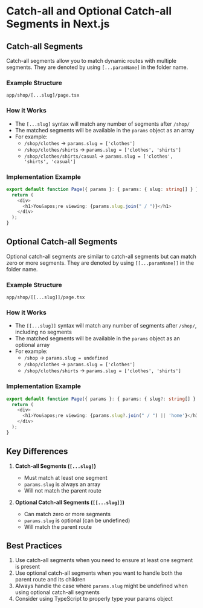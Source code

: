 # Catch-all and Optional Catch-all Segments in Next.js

## Catch-all Segments

Catch-all segments allow you to match dynamic routes with multiple segments. They are denoted by using `[...paramName]` in the folder name.

### Example Structure
```
app/shop/[...slug]/page.tsx
```

### How it Works
- The `[...slug]` syntax will match any number of segments after `/shop/`
- The matched segments will be available in the `params` object as an array
- For example:
  - `/shop/clothes` → `params.slug = ['clothes']`
  - `/shop/clothes/shirts` → `params.slug = ['clothes', 'shirts']`
  - `/shop/clothes/shirts/casual` → `params.slug = ['clothes', 'shirts', 'casual']`

### Implementation Example
```typescript
export default function Page({ params }: { params: { slug: string[] } }) {
  return (
    <div>
      <h1>You&apos;re viewing: {params.slug.join(" / ")}</h1>
    </div>
  );
}
```

## Optional Catch-all Segments

Optional catch-all segments are similar to catch-all segments but can match zero or more segments. They are denoted by using `[[...paramName]]` in the folder name.

### Example Structure
```
app/shop/[[...slug]]/page.tsx
```

### How it Works
- The `[[...slug]]` syntax will match any number of segments after `/shop/`, including no segments
- The matched segments will be available in the `params` object as an optional array
- For example:
  - `/shop` → `params.slug = undefined`
  - `/shop/clothes` → `params.slug = ['clothes']`
  - `/shop/clothes/shirts` → `params.slug = ['clothes', 'shirts']`

### Implementation Example
```typescript
export default function Page({ params }: { params: { slug?: string[] } }) {
  return (
    <div>
      <h1>You&apos;re viewing: {params.slug?.join(" / ") || 'home'}</h1>
    </div>
  );
}
```

## Key Differences

1. **Catch-all Segments (`[...slug]`)**
   - Must match at least one segment
   - `params.slug` is always an array
   - Will not match the parent route

2. **Optional Catch-all Segments (`[[...slug]]`)**
   - Can match zero or more segments
   - `params.slug` is optional (can be undefined)
   - Will match the parent route

## Best Practices

1. Use catch-all segments when you need to ensure at least one segment is present
2. Use optional catch-all segments when you want to handle both the parent route and its children
3. Always handle the case where `params.slug` might be undefined when using optional catch-all segments
4. Consider using TypeScript to properly type your params object 